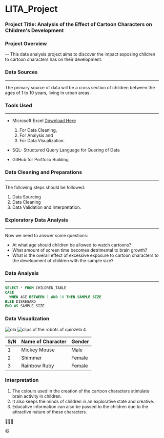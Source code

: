 # LITA_Project

### Project Title: Analysis of the Effect of Cartoon Characters on Children's Development


### Project Overview 
--
This data analysis project aims to discover the impact exposing children to cartoon characters has on their development. 

### Data Sources
---
The primary source of data will be a cross section of children between the ages of 1 to 10 years, living in urban areas.

### Tools Used
---
- Microsoft Excel [Download Here](https://www.microsoft.com)

  1. For Data Cleaning,
  2. For Analysis and
  3. For Data Visualization.

- SQL- Structured Query Language for Quering of Data

- GitHub for Portfolio Building


### Data Cleaning and Preparations
---
The following steps should be followed:
1. Data Sourcing
2. Data Cleaning
3. Data Validation and Interpretation.

### Exploratory Data Analysis
---
Now we need to answer some questions:
- At what age should children be allowed to watch cartoons?
- What amount of screen time becomes detrimental to brain growth?  
- What is the overall effect of excessive exposure to cartoon characters to the development of children 
  with the sample size?

 
 ### Data Analysis
 ---
 ```SQL
SELECT * FROM CHILDREN_TABLE
 CASE
   WHEN AGE BETWEEN 1 AND 10 THEN SAMPLE SIZE
 ELSE DISREGARD
END AS SAMPLE_SIZE
```

### Data Visualization
![ola](https://github.com/user-attachments/assets/ba1adb9d-e800-46f1-933a-3f5fed450d1b)
![clips of the robots of quinzela 4](https://github.com/user-attachments/assets/e17684a9-2fd0-4e45-b92e-d44b00129ab0)


|S/N|Name of Character|Gender|
|---|-----------------|------|
| 1 | Mickey Mouse    | Male |
| 2 | Shimmer         | Female|
| 3 | Rainbow Ruby    | Female|


### Interpretation
1. The colours used in the creation of the cartoon characters stimulate brain activity in children.
2. It also keeps the minds of children in an explorative state and creative.
3. Educative information can also be passed to the children due to the attractive nature of these characters. 


💃💃💃

😃

 

